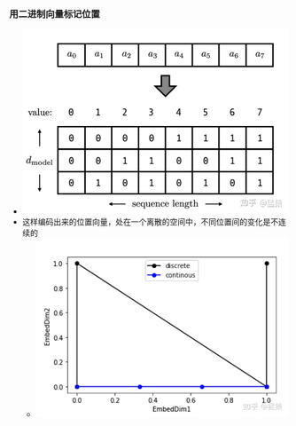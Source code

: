 ### 用二进制向量标记位置
- ![](attachments/Pasted%20image%2020230105165356.png)
- 这样编码出来的位置向量，处在一个离散的空间中，不同位置间的变化是不连续的
	- ![](attachments/Pasted%20image%2020230105165420.png)
